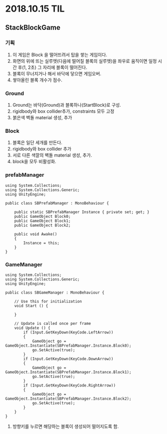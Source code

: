 ﻿# 2018.10.15 TIL## StackBlockGame### 기획1. 이 게임은 Block 을 떨어뜨려서 탑을 쌓는 게임이다.2. 화면의 위에 뜨는 실루엣(다음에 떨어질 블록의 실루엣)을 좌우로 움직이면 일정 시간 후(1, 2초) 그 자리에 블록이 떨어진다. 3. 블록이 무너지거나 해서 바닥에 닿으면 게임오버.4. 쌓아올린 블록 개수가 점수.### Ground1. Ground는 바닥(Ground)과 블록하나(StartBlock)로 구성.2. rigidbody와 box collider추가, constraints 모두 고정3. 붉은색 벽돌 material 생성, 추가### Block1. 블록은 일단 세개를 만든다.2. rigidbody와 box collider 추가3. 서로 다른 색깔의 벽돌 material 생성, 추가.4. block을 모두 비활성화.### prefabManager```using System.Collections;using System.Collections.Generic;using UnityEngine;public class SBPrefabManager : MonoBehaviour {	public static SBPrefabManager Instance { private set; get; }	public GameObject Block0;	public GameObject Block1;	public GameObject Block2;	public void Awake()	{		Instance = this;	}}```### GameManager```using System.Collections;using System.Collections.Generic;using UnityEngine;public class SBGameManager : MonoBehaviour {	// Use this for initialization	void Start () {			}		// Update is called once per frame	void Update () {		if (Input.GetKeyDown(KeyCode.LeftArrow))		{			GameObject go = GameObject.Instantiate(SBPrefabManager.Instance.Block0);			go.SetActive(true);		}		if (Input.GetKeyDown(KeyCode.DownArrow))		{			GameObject go = GameObject.Instantiate(SBPrefabManager.Instance.Block1);			go.SetActive(true);		}		if (Input.GetKeyDown(KeyCode.RightArrow))		{			GameObject go = GameObject.Instantiate(SBPrefabManager.Instance.Block2);			go.SetActive(true);		}	}}```1. 방향키를 누르면 해당하는 블록이 생성되어 떨어지도록 함.